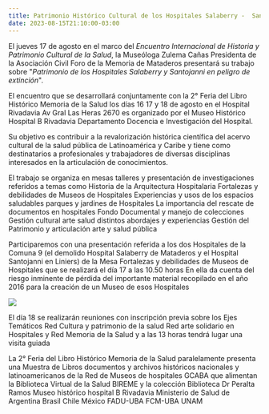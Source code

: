 ```yaml
---
title: Patrimonio Histórico Cultural de los Hospitales Salaberry -  Santojanni
date: 2023-08-15T21:10:00-03:00
---
```


El jueves 17 de agosto en el marco del *Encuentro Internacional de Historia y Patrimonio Cultural de la Salud*, la Museóloga Zulema Cañas Presidenta de la Asociación Civil Foro de la Memoria de Mataderos presentará su trabajo sobre "*Patrimonio de los Hospitales Salaberry y Santojanni en peligro de extinción*".

El encuentro que se desarrollará conjuntamente con la 2° Feria del Libro Histórico Memoria de la Salud los días 16 17 y 18 de agosto en el Hospital Rivadavia Av Gral Las Heras 2670 es organizado por el Museo Histórico Hospital B Rivadavia Departamento Docencia e Investigación del Hospital.

Su objetivo es contribuir a la revalorización histórica científica del acervo cultural de la salud pública de Latinoamérica y Caribe y tiene como destinatarios a profesionales y trabajadores de diversas disciplinas interesados en la articulación de conocimientos.

El trabajo se organiza en mesas talleres y presentación de investigaciones referidos a temas como Historia de la Arquitectura Hospitalaria Fortalezas y debilidades de Museos de Hospitales Experiencias y usos de los espacios saludables parques y jardines de Hospitales La importancia del rescate de documentos en hospitales Fondo Documental y manejo de colecciones Gestión cultural arte salud distintos abordajes y experiencias Gestión del Patrimonio y articulación arte y salud pública

Participaremos con una presentación referida a los dos Hospitales de la Comuna 9 (el demolido Hospital Salaberry de Mataderos y el Hospital Santojanni en Liniers) de la Mesa Fortalezas y debilidades de Museos de Hospitales que se realizará el día 17 a las 10.50 horas En ella da cuenta del riesgo inminente de pérdida del importante material recopilado en el año 2016 para la creación de un Museo de esos Hospitales

[![](https://blogger.googleusercontent.com/img/b/R29vZ2xl/AVvXsEgoqo2PVOpal-LApEZZgSdsbtbeTb0IMbOFs6SmdaltFQkcH9eaBvnepWU4ENz8-G3xWDemVveGGtXBi8huHLuGQkmtbhL1qEoCrF-8rlgRkTobVmTM2-pKOkB2q-8bolSLkRljwZD-nQuWyZjTsNxVVttYVov6LNvs0315M2mtaMU9hpRteGF9HPEcnelR/w400-h290/Hopital%20Salabery1.jpg)](https://blogger.googleusercontent.com/img/b/R29vZ2xl/AVvXsEgoqo2PVOpal-LApEZZgSdsbtbeTb0IMbOFs6SmdaltFQkcH9eaBvnepWU4ENz8-G3xWDemVveGGtXBi8huHLuGQkmtbhL1qEoCrF-8rlgRkTobVmTM2-pKOkB2q-8bolSLkRljwZD-nQuWyZjTsNxVVttYVov6LNvs0315M2mtaMU9hpRteGF9HPEcnelR/s400/Hopital%20Salabery1.jpg)

El día 18 se realizarán reuniones con inscripción previa sobre los Ejes Temáticos Red Cultura y patrimonio de la salud Red arte solidario en Hospitales y Red Memoria de la Salud y a las 13 horas tendrá lugar una visita guiada

La 2° Feria del Libro Histórico Memoria de la Salud paralelamente presenta una Muestra de Libros documentos y archivos históricos nacionales y latinoamericanos de la Red de Museos de hospitales GCABA que alimentan la Biblioteca Virtual de la Salud BIREME y la colección Biblioteca Dr Peralta Ramos Museo histórico hospital B Rivadavia Ministerio de Salud de Argentina Brasil Chile México FADU-UBA FCM-UBA UNAM